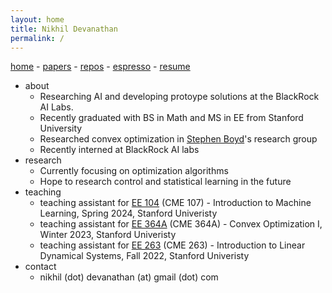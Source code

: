 ```yaml
---
layout: home
title: Nikhil Devanathan
permalink: /
---
```


[home](/) - 
[papers](/papers/) - 
[repos](/repos/) - 
[espresso](/espresso/) - 
[resume](/assets/resume_ndev.pdf)

* about
  * Researching AI and developing protoype solutions at the BlackRock AI Labs.
  * Recently graduated with BS in Math and MS in EE from Stanford University
  * Researched convex optimization in [Stephen Boyd](https://web.stanford.edu/~boyd/)'s research group
  * Recently interned at BlackRock AI labs
* research
  * Currently focusing on optimization algorithms
  * Hope to research control and statistical learning in the future
* teaching
  * teaching assistant for [EE 104](https://ee104.stanford.edu/) (CME 107) - Introduction to Machine Learning, Spring 2024, Stanford Univeristy
  * teaching assistant for [EE 364A](https://web.stanford.edu/class/ee364a/) (CME 364A) - Convex Optimization I, Winter 2023, Stanford Univeristy
  * teaching assistant for [EE 263](https://ee263.stanford.edu/) (CME 263) - Introduction to Linear Dynamical Systems, Fall 2022, Stanford Univeristy
* contact
  * nikhil (dot) devanathan (at) gmail (dot) com
